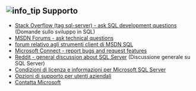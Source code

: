 ##  <a name="infotipmediainfo-tippng-get-help"></a>![info_tip](../media/info-tip.png) Supporto 
- [Stack Overflow (tag sql-server) - ask SQL development questions](http://stackoverflow.com/questions/tagged/sql-server) (Domande sullo sviluppo in SQL)
- [MSDN Forums - ask technical questions](https://social.msdn.microsoft.com/Forums/en-us/home?forum=sqldatabaseengine%2Csqlsetupandupgrade)
- [forum relativo agli strumenti client di MSDN SQL](https://social.msdn.microsoft.com/Forums/en-US/home?forum=sqltool)
- [Microsoft Connect - report bugs and request features](https://connect.microsoft.com/SQLServer/Feedback)
- [Reddit - general discussion about SQL Server](https://www.reddit.com/r/SQLServer/) (Discussione generale su SQL Server)
- [Condizioni di licenza e informazioni per Microsoft SQL Server](https://www.microsoft.com/en-us/download/details.aspx?id=39299)
- [Opzioni di supporto per utenti aziendali](https://support.microsoft.com/gp/support-options-for-business)
- [Contatta Microsoft](https://support.microsoft.com/gp/contactus81?Audience=Commercial)
